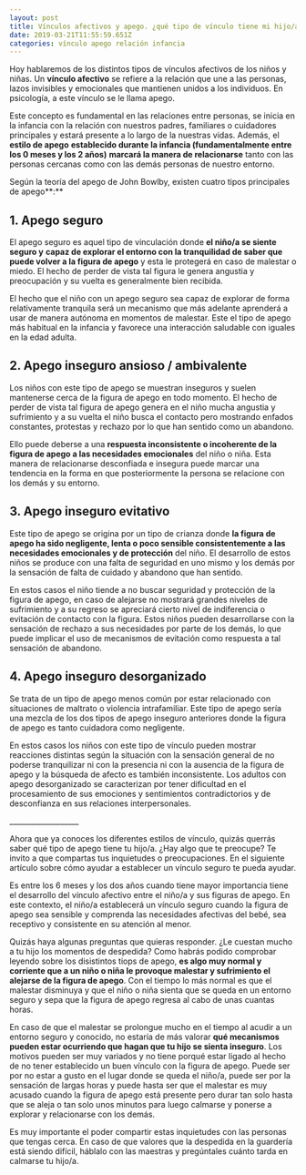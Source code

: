 ```yaml
---
layout: post
title: Vínculos afectivos y apego. ¿qué tipo de vínculo tiene mi hijo/a?
date: 2019-03-21T11:55:59.651Z
categories: vínculo apego relación infancia
---
```

Hoy hablaremos de los distintos tipos de vínculos afectivos de los niños y niñas. Un **vínculo afectivo** se refiere a la relación que une a las personas, lazos invisibles y emocionales que mantienen unidos a los individuos. En psicología, a este vínculo se le llama apego.

Este concepto es fundamental en las relaciones entre personas, se inicia en la infancia con la relación con nuestros padres, familiares o cuidadores principales y estará presente a lo largo de la nuestras vidas. Además, el **estilo de apego** **establecido durante la infancia (fundamentalmente entre los 0 meses y los 2 años)** **marcará la manera de relacionarse** tanto con las personas cercanas como con las demás personas de nuestro entorno.

Según la teoría del apego de John Bowlby, existen cuatro tipos principales de apego**:**

## 1. Apego seguro

El apego seguro es aquel tipo de vinculación donde **el niño/a se siente seguro y** **capaz de explorar el entorno con la tranquilidad de saber que puede volver a la figura de apego** y esta le protegerá en caso de malestar o miedo. El hecho de perder de vista tal figura le genera angustia y preocupación y su vuelta es generalmente bien recibida. 

El hecho que el niño con un apego seguro sea capaz de explorar de forma relativamente tranquila será un mecanismo que más adelante aprenderá a usar de manera autónoma en momentos de malestar. Este el tipo de apego más habitual en la infancia y favorece una interacción saludable con iguales en la edad adulta. 

## 2. Apego inseguro ansioso / ambivalente

Los niños con este tipo de apego se muestran inseguros y suelen mantenerse cerca de la figura de apego en todo momento. El hecho de perder de vista tal figura de apego genera en el niño mucha angustia y sufrimiento y a su vuelta el niño busca el contacto pero mostrando enfados constantes, protestas y rechazo por lo que han  sentido como un abandono. 

Ello puede deberse a una **respuesta inconsistente o incoherente de la figura de apego a las necesidades emocionales** del niño o niña. Esta manera de relacionarse desconfiada e insegura puede marcar una tendencia en la forma en que posteriormente la persona se relacione con los demás y su entorno.

## 3. Apego inseguro evitativo

Este tipo de apego se origina por un tipo de crianza donde **la figura de apego ha sido negligente, lenta o poco sensible consistentemente a las necesidades emocionales y de protección** del niño. El desarrollo de estos niños se produce con una falta de seguridad en uno mismo y los demás por la sensación de falta de cuidado y abandono que han sentido.

En estos casos el niño tiende a no buscar seguridad y protección de la figura de apego, en caso de alejarse no mostrará grandes niveles de sufrimiento y a su regreso se apreciará cierto nivel de indiferencia o evitación de contacto con la figura. Estos niños pueden desarrollarse con la sensación de rechazo a sus necesidades por parte de los demás, lo que puede implicar el uso de mecanismos de evitación como respuesta a tal sensación de abandono.

## 4. Apego inseguro desorganizado

Se trata de un tipo de apego menos común por estar relacionado con situaciones de maltrato o violencia intrafamiliar. Este tipo de apego sería una mezcla de los dos tipos de apego inseguro anteriores donde la figura de apego es tanto cuidadora como negligente.

En estos casos los niños con este tipo de vínculo pueden mostrar reacciones distintas según la situación con la sensación general de no poderse tranquilizar ni con la presencia ni con la ausencia de la figura de apego y la búsqueda de afecto es también inconsistente. Los adultos con apego desorganizado se caracterizan por tener dificultad en el procesamiento de sus emociones y sentimientos contradictorios y de desconfianza en sus relaciones interpersonales.

\_\_\_\_\_\_\_\_\_\_\_\_\_\_\_\_\_\__

Ahora que ya conoces los diferentes estilos de vínculo, quizás querrás saber qué tipo de apego tiene tu hijo/a. ¿Hay algo que te preocupe? Te invito a que compartas tus inquietudes o preocupaciones. En el siguiente artículo sobre cómo ayudar a establecer un vínculo seguro te pueda ayudar.

Es entre los 6 meses y los dos años cuando tiene mayor importancia tiene el desarrollo del vínculo afectivo entre el niño/a y sus figuras de apego. En este contexto, el niño/a establecerá un vínculo seguro cuando la figura de apego sea sensible y comprenda las necesidades afectivas del bebé, sea receptivo y consistente en su atención al menor.

Quizás haya algunas preguntas que quieras responder. ¿Le cuestan mucho a tu hijo los momentos de despedida? Como habrás podido comprobar leyendo sobre los disistintos tiops de apego, **es algo muy normal y corriente que a un niño o niña le provoque malestar y sufrimiento el alejarse de la figura de apego**. Con el tiempo lo más normal es que el malestar disminuya y que el niño o niña sienta que se queda en un entorno seguro y sepa que la figura de apego regresa al cabo de unas cuantas horas. 

En caso de que el malestar se prolongue mucho en el tiempo al acudir a un entorno seguro y conocido, no estaría de más valorar **qué mecanismos pueden estar ocurriendo que hagan que tu hijo se sienta inseguro**. Los motivos pueden ser muy variados y no tiene porqué estar ligado al hecho de no tener establecido un buen vínculo con la figura de apego. Puede ser por no estar a gusto en el lugar donde se queda el niño/a, puede ser por la sensación de largas horas y puede hasta ser que el malestar es muy acusado cuando la figura de apego está presente pero durar tan solo hasta que se aleja o tan solo unos minutos para luego calmarse y ponerse a explorar y relacionarse con los demás.

Es muy importante el poder compartir estas inquietudes con las personas que tengas cerca. En caso de que valores que la despedida en la guardería está siendo difícil, háblalo con las maestras y pregúntales cuánto tarda en calmarse tu hijo/a.
